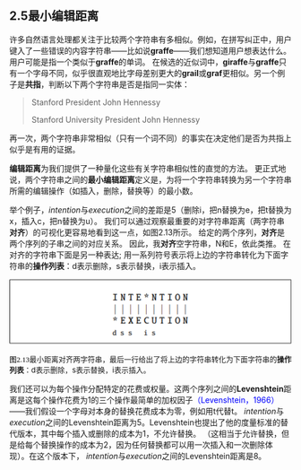 ## 2.5最小编辑距离

​	许多自然语言处理都关注于比较两个字符串有多相似。例如，在拼写纠正中，用户键入了一些错误的内容字符串——比如说**graffe**——我们想知道用户想表达什么。用户可能是指一个类似于**graffe**的单词。 在候选的近似词中，**giraffe**与**graffe**只有一个字母不同，似乎很直观地比字母差别更大的**grail**或**graf**更相似。另一个例子是**共指**，判断以下两个字符串是否是指同一实体：

> Stanford President John Hennessy
>
> Stanford University President John Hennessy

再一次，两个字符串非常相似（只有一个词不同）的事实在决定他们是否为共指上似乎是有用的证据。

​	**编辑距离**为我们提供了一种量化这些有关字符串相似性的直觉的方法。 更正式地说，两个字符串之间的**最小编辑距离**定义是，为将一个字符串转换为另一个字符串所需的编辑操作（如插入，删除，替换等）的最小数。

​	举个例子，*intention*与*execution*之间的差距是5（删除i，把n替换为e，把t替换为x，插入c，把n替换为u）。 我们可以通过观察最重要的对字符串距离（两字符串**对齐**）的可视化更容易地看到这一点，如图2.13所示。 给定的两个序列，**对齐**是两个序列的子串之间的对应关系。 因此，我**对齐**空字符串，N和E，依此类推。 在对齐的字符串下面是另一种表达; 用一系列符号表示将上边的字符串转化为下面字符串的**操作列表**：d表示删除，s表示替换，i表示插入。

![](.\images\figure2.13.png)

<font color=#000000 size=2 face="黑体">图2.13</font><font size=2>最小距离对齐两字符串，最后一行给出了将上边的字符串转化为下面字符串的**操作列表**：d表示删除，s表示替换，i表示插入。</font>

​	我们还可以为每个操作分配特定的花费或权量。这两个序列之间的**Levenshtein**距离是这每个操作花费为1的三个操作最简单的加权因子<font color =blue>（Levenshtein，1966）</font>——我们假设一个字母对本身的替换花费成本为零，例如用t代替t。 *intention*与*execution*之间的Levenshtein距离为5。Levenshtein也提出了他的度量标准的替代版本，其中每个插入或删除的成本为1，不允许替换。 （这相当于允许替换，但是给每个替换操作的成本为2，因为任何替换都可以用一次插入和一次删除体现）。在这个版本下， *intention*与*execution*之间的Levenshtein距离是8。